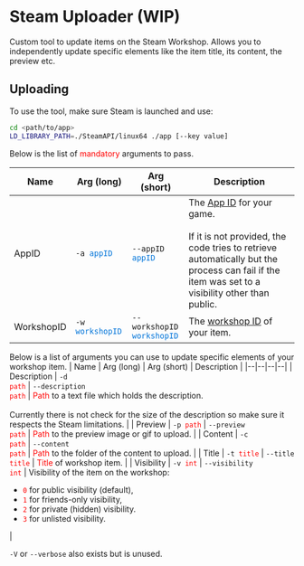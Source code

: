 # Steam Uploader (WIP)
Custom tool to update items on the Steam Workshop. Allows you to independently update specific elements like the item title, its content, the preview etc.

## Uploading
To use the tool, make sure Steam is launched and use:
```bash
cd <path/to/app>
LD_LIBRARY_PATH=./SteamAPI/linux64 ./app [--key value]
```
Below is the list of <span style="color: red">mandatory</span> arguments to pass.

| Name | Arg (long) | Arg (short) | Description |
|--|--|--|--|
| AppID | <code>-a <span style="color:#0074D9">appID</span></code> | <code>--appID <span style="color:#0074D9">appID</span></code> | The [App ID](https://pzwiki.net/wiki/App_ID) for your game. <BR><BR> If it is not provided, the code tries to retrieve automatically but the process can fail if the item was set to a visibility other than public. |
| WorkshopID | <code>-w <span style="color:#0074D9">workshopID</span></code> | <code>--workshopID <span style="color:#0074D9">workshopID</span></code> | The [workshop ID](https://pzwiki.net/wiki/Workshop_ID) of your item. |

Below is a list of arguments you can use to update specific elements of your workshop item.
| Name | Arg (long) | Arg (short) | Description |
|--|--|--|--|
| Description | <code>-d <span style="color:red">path</span></code> | <code>--description <span style="color:red">path</span></code> | <span style="color:red">Path</span> to a text file which holds the description. <BR><BR> Currently there is not check for the size of the description so make sure it respects the Steam limitations. |
| Preview | <code>-p <span style="color:red">path</span></code> | <code>--preview <span style="color:red">path</span></code> | <span style="color:red">Path</span> to the preview image or gif to upload. |
| Content | <code>-c <span style="color:red">path</span></code> | <code>--content <span style="color:red">path</span></code> | <span style="color:red">Path</span> to the folder of the content to upload. |
| Title | <code>-t <span style="color:red">title</span></code> | <code>--title <span style="color:red">title</span></code> | <span style="color:red">Title</span> of workshop item. |
| Visibility | <code>-v <span style="color:red">int</span></code> | <code>--visibility <span style="color:red">int</span></code> | Visibility of the item on the workshop: <ul> <li><code><span style="color:red">0</span></code> for public visibility (default),</li> <li><code><span style="color:red">1</span></code> for friends-only visibility,</li> <li><code><span style="color:red">2</span></code> for private (hidden) visibility.</li> <li><code><span style="color:red">3</span></code> for unlisted visibility.</li> </ul> |

`-V` or `--verbose` also exists but is unused.